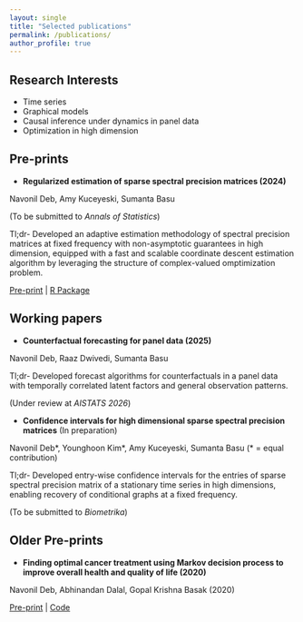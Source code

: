 ```yaml
---
layout: single
title: "Selected publications"
permalink: /publications/
author_profile: true
---
```


## Research Interests

* Time series
* Graphical models
* Causal inference under dynamics in panel data
* Optimization in high dimension

## Pre-prints

* **Regularized estimation of sparse spectral precision matrices (2024)**

Navonil Deb, Amy Kuceyeski, Sumanta Basu

(To be submitted to *Annals of Statistics*)

Tl;dr- Developed an adaptive estimation methodology of spectral precision matrices at fixed frequency with non-asymptotic guarantees in high dimension, equipped with a fast and scalable coordinate descent estimation algorithm by leveraging the structure of complex-valued omptimization problem.

[Pre-print](https://doi.org/10.48550/arXiv.2401.11128) | [R Package](https://github.com/navonildeb/cxreg)


## Working papers

* **Counterfactual forecasting for panel data (2025)**  

Navonil Deb, Raaz Dwivedi, Sumanta Basu

Tl;dr- Developed forecast algorithms for counterfactuals in a panel data with temporally correlated latent factors and general observation patterns.

(Under review at *AISTATS 2026*)

* **Confidence intervals for high dimensional sparse spectral precision matrices** (In preparation)

Navonil Deb\*, Younghoon Kim\*, Amy Kuceyeski, Sumanta Basu (\* = equal contribution)

Tl;dr- Developed entry-wise confidence intervals for the entries of sparse spectral precision matrix of a stationary time series in high dimensions, enabling recovery of conditional graphs at a fixed frequency.

(To be submitted to *Biometrika*)


## Older Pre-prints

* **Finding optimal cancer treatment using Markov decision process to improve overall health and quality of life (2020)**

Navonil Deb, Abhinandan Dalal, Gopal Krishna Basak (2020)

[Pre-print](https://doi.org/10.48550/arXiv.2011.13960) | [Code](https://github.com/navonildeb/MDP-and-QOL-in-Cancer-Treatment)
